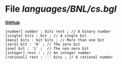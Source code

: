 # File _languages/BNL/cs.bgl_
**[GitHub](https://github.com/softlang/yas/blob/master/languages/BNL/cs.bgl)**
```
[number] number : bits rest ; // A binary number 
[single] bits : bit ; // A single bit
[many] bits : bit bits ; // More than one bit
[zero] bit : '0' ; // The zero bit
[one] bit : '1' ;  // The non-zero bit
[integer] rest : ; // An integer number
[rational] rest : '.' bits ; // A rational number
```
